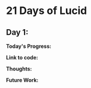 # 21 Days of Lucid
## Day 1: 
**Today's Progress:**

**Link to code:**

**Thoughts:**

**Future Work:**

